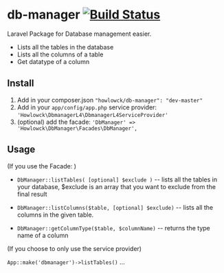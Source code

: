 db-manager [![Build Status](https://travis-ci.org/howlowck/db-manager.png?branch=master)](https://travis-ci.org/howlowck/db-manager)
==========

Laravel Package for Database management easier.

- Lists all the tables in the database
- Lists all the columns of a table
- Get datatype of a column

## Install
1. Add in your composer.json `"howlowck/db-manager": "dev-master"`
2. Add in your `app/config/app.php` service provider:
`'Howlowck\DbmanagerL4\DbmanagerL4ServiceProvider'`
3. (optional) add the facade:
`'DbManager' => 'Howlowck\DbManager\Facades\DbManager',`

## Usage
(If you use the Facade: )

- `DbManager::listTables( [optional] $exclude )`
-- lists all the tables in your database, $exclude is an array that you want to exclude from the final result

- `DbManager::listColumns($table, [optional] $exclude)`
-- lists all the columns in the given table.

- `DbManager::getColumnType($table, $columnName)`
-- returns the type name of a column

(If you choose to only use the service provider)

`App::make('dbmanager')->listTables()` ...

